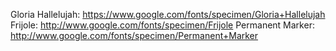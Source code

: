Gloria Hallelujah: https://www.google.com/fonts/specimen/Gloria+Hallelujah     
Frijole: http://www.google.com/fonts/specimen/Frijole
Permanent Marker: http://www.google.com/fonts/specimen/Permanent+Marker
